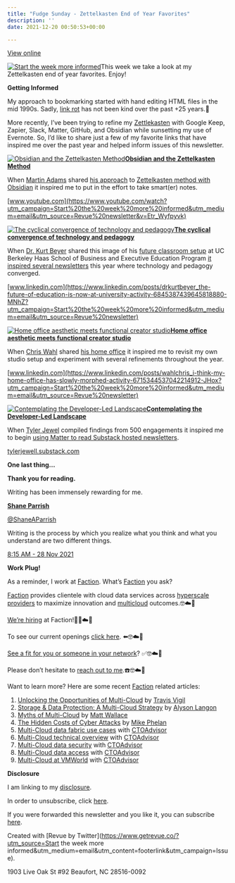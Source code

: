 ```yaml
---
title: "Fudge Sunday - Zettelkasten End of Year Favorites"
description: ''
date: 2021-12-20 00:50:53+00:00

---
```


[View online](https://sunday.fudge.org/issues/fudge-sunday-zettelkasten-end-of-year-favorites-930157?utm_campaign=Issue&utm_content=view_in_browser&utm_medium=email&utm_source=Start+the+week+more+informed)

[![Start the week more informed](https://bucketeer-e05bbc84-baa3-437e-9518-adb32be77984.s3.amazonaws.com/public/images/650aadf4-713a-442f-9567-b0e9b51f405d_1200x115.png "Start the week more informed")](https://substackcdn.com/image/fetch/f_auto,q_auto:good,fl_progressive:steep/https%3A%2F%2Fbucketeer-e05bbc84-baa3-437e-9518-adb32be77984.s3.amazonaws.com%2Fpublic%2Fimages%2F650aadf4-713a-442f-9567-b0e9b51f405d_1200x115.png)This week we take a look at my Zettelkasten end of year favorites. Enjoy!

 **Getting Informed**

My approach to bookmarking started with hand editing HTML files in the mid 1990s. Sadly, [link rot](https://sunday.fudge.org/issues/fudge-sunday-a-decade-of-github-167088?utm_campaign=Start%20the%20week%20more%20informed&utm_medium=email&utm_source=Revue%20newsletter) has not been kind over the past +25 years.🤣

More recently, I’ve been trying to refine my [Zettlekasten](https://thefortunelabs.com/obsidian-note-taking-app/?utm_campaign=Start%20the%20week%20more%20informed&utm_medium=email&utm_source=Revue%20newsletter) with Google Keep, Zapier, Slack, Matter, GitHub, and Obsidian while sunsetting my use of Evernote. So, I’d like to share just a few of my favorite links that have inspired me over the past year and helped inform issues of this newsletter.

[![Obsidian and the Zettelkasten Method](https://bucketeer-e05bbc84-baa3-437e-9518-adb32be77984.s3.amazonaws.com/public/images/896e78b7-c04d-4451-a7f0-30fba72e84ce_600x338.jpeg "Obsidian and the Zettelkasten Method")](https://substackcdn.com/image/fetch/f_auto,q_auto:good,fl_progressive:steep/https%3A%2F%2Fbucketeer-e05bbc84-baa3-437e-9518-adb32be77984.s3.amazonaws.com%2Fpublic%2Fimages%2F896e78b7-c04d-4451-a7f0-30fba72e84ce_600x338.jpeg)**[Obsidian and the Zettelkasten Method](https://www.youtube.com/watch?utm_campaign=Start%20the%20week%20more%20informed&utm_medium=email&utm_source=Revue%20newsletter&v=Etr_Wyfpyvk)**

When [Martin Adams](https://twitter.com/Martin_Adams?utm_campaign=Start%20the%20week%20more%20informed&utm_medium=email&utm_source=Revue%20newsletter) shared [his approach](https://www.youtube.com/watch?utm_campaign=Start%20the%20week%20more%20informed&utm_medium=email&utm_source=Revue%20newsletter&v=Etr_Wyfpyvk) to [Zettelkasten method with Obsidian](https://www.youtube.com/watch?utm_campaign=Start%20the%20week%20more%20informed&utm_medium=email&utm_source=Revue%20newsletter&v=ziE6UExsOrs) it inspired me to put in the effort to take smart(er) notes.

[www.youtube.com](https://www.youtube.com/watch?utm_campaign=Start%20the%20week%20more%20informed&utm_medium=email&utm_source=Revue%20newsletter&v=Etr_Wyfpyvk)

[![The cyclical convergence of technology and pedagogy](https://bucketeer-e05bbc84-baa3-437e-9518-adb32be77984.s3.amazonaws.com/public/images/decc441e-08e9-4f73-bcc8-74cad6c375d0_600x450.jpeg "The cyclical convergence of technology and pedagogy")](https://substackcdn.com/image/fetch/f_auto,q_auto:good,fl_progressive:steep/https%3A%2F%2Fbucketeer-e05bbc84-baa3-437e-9518-adb32be77984.s3.amazonaws.com%2Fpublic%2Fimages%2Fdecc441e-08e9-4f73-bcc8-74cad6c375d0_600x450.jpeg)**[The cyclical convergence of technology and pedagogy](https://www.linkedin.com/posts/drkurtbeyer_the-future-of-education-is-now-at-university-activity-6845387439645818880-MNhZ?utm_campaign=Start%20the%20week%20more%20informed&utm_medium=email&utm_source=Revue%20newsletter)**

When [Dr. Kurt Beyer](https://www.linkedin.com/in/drkurtbeyer/?utm_campaign=Start%20the%20week%20more%20informed&utm_medium=email&utm_source=Revue%20newsletter) shared this image of his [future classroom setup](https://www.linkedin.com/posts/drkurtbeyer_the-future-of-education-is-now-at-university-activity-6845387439645818880-MNhZ?utm_campaign=Start%20the%20week%20more%20informed&utm_medium=email&utm_source=Revue%20newsletter) at UC Berkeley Haas School of Business and Executive Education Program [it inspired several newsletters](https://sunday.fudge.org/issues/fudge-sunday-gaming-healthcare-and-convergence-709604?utm_campaign=Start%20the%20week%20more%20informed&utm_medium=email&utm_source=Revue%20newsletter) this year where technology and pedagogy converged.

[www.linkedin.com](https://www.linkedin.com/posts/drkurtbeyer_the-future-of-education-is-now-at-university-activity-6845387439645818880-MNhZ?utm_campaign=Start%20the%20week%20more%20informed&utm_medium=email&utm_source=Revue%20newsletter)

[![Home office aesthetic meets functional creator studio](https://bucketeer-e05bbc84-baa3-437e-9518-adb32be77984.s3.amazonaws.com/public/images/5e3c55c0-b188-4f27-90ce-3154ecbbc25b_600x416.jpeg "Home office aesthetic meets functional creator studio")](https://substackcdn.com/image/fetch/f_auto,q_auto:good,fl_progressive:steep/https%3A%2F%2Fbucketeer-e05bbc84-baa3-437e-9518-adb32be77984.s3.amazonaws.com%2Fpublic%2Fimages%2F5e3c55c0-b188-4f27-90ce-3154ecbbc25b_600x416.jpeg)**[Home office aesthetic meets functional creator studio](https://www.linkedin.com/posts/wahlchris_i-think-my-home-office-has-slowly-morphed-activity-6715344537042214912-JHox?utm_campaign=Start%20the%20week%20more%20informed&utm_medium=email&utm_source=Revue%20newsletter)**

When [Chris Wahl](https://wahlnetwork.com/about/?utm_campaign=Start%20the%20week%20more%20informed&utm_medium=email&utm_source=Revue%20newsletter) shared [his home office](https://www.linkedin.com/posts/wahlchris_i-think-my-home-office-has-slowly-morphed-activity-6715344537042214912-JHox?utm_campaign=Start%20the%20week%20more%20informed&utm_medium=email&utm_source=Revue%20newsletter) it inspired me to revisit my own studio setup and experiment with several refinements throughout the year.

[www.linkedin.com](https://www.linkedin.com/posts/wahlchris_i-think-my-home-office-has-slowly-morphed-activity-6715344537042214912-JHox?utm_campaign=Start%20the%20week%20more%20informed&utm_medium=email&utm_source=Revue%20newsletter)

[![Contemplating the Developer-Led Landscape](https://bucketeer-e05bbc84-baa3-437e-9518-adb32be77984.s3.amazonaws.com/public/images/6ae729b5-d0be-415a-b692-a65701e9b675_600x336.jpeg "Contemplating the Developer-Led Landscape")](https://substackcdn.com/image/fetch/f_auto,q_auto:good,fl_progressive:steep/https%3A%2F%2Fbucketeer-e05bbc84-baa3-437e-9518-adb32be77984.s3.amazonaws.com%2Fpublic%2Fimages%2F6ae729b5-d0be-415a-b692-a65701e9b675_600x336.jpeg)**[Contemplating the Developer-Led Landscape](https://tylerjewell.substack.com/p/developer-led-landscape-2021-edition?utm_campaign=Start%20the%20week%20more%20informed&utm_medium=email&utm_source=Revue%20newsletter)**

When [Tyler Jewel](https://twitter.com/TylerJewell?utm_campaign=Start%20the%20week%20more%20informed&utm_medium=email&utm_source=Revue%20newsletter) compiled findings from 500 engagements it inspired me to begin [using Matter to read Substack hosted newsletters](https://sunday.fudge.org/issues/fudge-sunday-twitter-matter-and-data-driven-journalism-836999?utm_campaign=Start%20the%20week%20more%20informed&utm_medium=email&utm_source=Revue%20newsletter).

[tylerjewell.substack.com](https://tylerjewell.substack.com/p/developer-led-landscape-2021-edition?utm_campaign=Start%20the%20week%20more%20informed&utm_medium=email&utm_source=Revue%20newsletter)

 **One last thing...**

**Thank you for reading.**

Writing has been immensely rewarding for me.

**[Shane Parrish](https://twitter.com/ShaneAParrish/status/1464946075911995393)**

[@ShaneAParrish](https://twitter.com/ShaneAParrish/status/1464946075911995393)

Writing is the process by which you realize what you think and what you understand are two different things.

 [8:15 AM - 28 Nov 2021](https://twitter.com/ShaneAParrish/status/1464946075911995393)

 **Work Plug!**

As a reminder, I work at [Faction](https://www.factioninc.com/solutions/multi-cloud-data-services/?utm_campaign=Fudge%20Sunday&utm_medium=email&utm_source=Revue%20newsletter). What’s [Faction](https://www.factioninc.com/solutions/multi-cloud-data-services/?utm_campaign=Fudge%20Sunday&utm_medium=email&utm_source=Revue%20newsletter) you ask?

[Faction](https://www.factioninc.com/solutions/multi-cloud-data-services/?utm_campaign=Fudge%20Sunday&utm_medium=email&utm_source=Revue%20newsletter) provides clientele with cloud data services across [hyperscale providers](https://www.factioninc.com/solutions/multi-cloud-data-services/?utm_campaign=Fudge%20Sunday&utm_medium=email&utm_source=Revue%20newsletter) to maximize innovation and [multicloud](https://www.factioninc.com/solutions/multi-cloud-data-services/?utm_campaign=Fudge%20Sunday&utm_medium=email&utm_source=Revue%20newsletter) outcomes.🤓☁️🚀

[We’re hiring](https://grnh.se/66f4d22d4us?utm_campaign=Fudge%20Sunday&utm_medium=email&utm_source=Revue%20newsletter) at Faction!🎉🤓☁️🚀

To see our current openings [click here](https://grnh.se/66f4d22d4us?utm_campaign=Fudge%20Sunday&utm_medium=email&utm_source=Revue%20newsletter). ⬅️🤓☁️🚀

[See a fit for you or someone in your network](https://grnh.se/66f4d22d4us?utm_campaign=Fudge%20Sunday&utm_medium=email&utm_source=Revue%20newsletter)? ✅🤓☁️🚀

Please don’t hesitate to [reach out to me](https://jaycuthrell.com/contact/?utm_campaign=Fudge%20Sunday&utm_medium=email&utm_source=Revue%20newsletter).☎️🤓☁️🚀

Want to learn more? Here are some recent [Faction](https://www.factioninc.com/solutions/multi-cloud-data-services/?utm_campaign=Fudge%20Sunday&utm_medium=email&utm_source=Revue%20newsletter) related articles:

1. [Unlocking the Opportunities of Multi-Cloud](https://www.delltechnologies.com/en-us/blog/unlocking-the-opportunities-of-multi-cloud/?utm_campaign=Fudge%20Sunday&utm_medium=email&utm_source=Revue%20newsletter) by [Travis Vigil](https://www.delltechnologies.com/en-us/blog/authors/travis-vigil/?utm_campaign=Fudge%20Sunday&utm_medium=email&utm_source=Revue%20newsletter)
2. [Storage & Data Protection: A Multi-Cloud Strategy](https://www.delltechnologies.com/en-us/blog/storage-and-data-protection-for-your-cloud-first-strategy/?utm_campaign=Fudge%20Sunday&utm_medium=email&utm_source=Revue%20newsletter) by [Alyson Langon](https://www.delltechnologies.com/en-us/blog/authors/alyson-langon/?utm_campaign=Fudge%20Sunday&utm_medium=email&utm_source=Revue%20newsletter)
3. [Myths of Multi-Cloud](https://www.intelligentcio.com/north-america/2021/10/07/myths-of-multi-cloud-whats-standing-in-the-way-of-a-streamlined-approach/?utm_campaign=Fudge%20Sunday&utm_medium=email&utm_source=Revue%20newsletter) by [Matt Wallace](https://twitter.com/mattwallace?utm_campaign=Fudge%20Sunday&utm_medium=email&utm_source=Revue%20newsletter)
4. [The Hidden Costs of Cyber Attacks](https://www.dataversity.net/the-hidden-costs-of-cyberattacks/?utm_campaign=Fudge%20Sunday&utm_medium=email&utm_source=Revue%20newsletter) by [Mike Phelan](https://www.linkedin.com/in/mikephelan-1912/?utm_campaign=Fudge%20Sunday&utm_medium=email&utm_source=Revue%20newsletter)
5. [Multi-Cloud data fabric use cases](https://thectoadvisor.com/multicloud-data-fabric-use-cases-with-faction/?utm_campaign=Fudge%20Sunday&utm_medium=email&utm_source=Revue%20newsletter) with [CTOAdvisor](https://thectoadvisor.com/?utm_campaign=Fudge%20Sunday&utm_medium=email&utm_source=Revue%20newsletter)
6. [Multi-Cloud technical overview](https://thectoadvisor.com/faction-multicloud-technical-overview-interview-with-matt-wallace/?utm_campaign=Fudge%20Sunday&utm_medium=email&utm_source=Revue%20newsletter) with [CTOAdvisor](https://thectoadvisor.com/?utm_campaign=Fudge%20Sunday&utm_medium=email&utm_source=Revue%20newsletter)
7. [Multi-Cloud data security](https://thectoadvisor.com/multi-cloud-data-security-dell-technologies-and-faction/?utm_campaign=Fudge%20Sunday&utm_medium=email&utm_source=Revue%20newsletter) with [CTOAdvisor](https://thectoadvisor.com/?utm_campaign=Fudge%20Sunday&utm_medium=email&utm_source=Revue%20newsletter)
8. [Multi-Cloud data access](https://thectoadvisor.com/using-dell-powerscale-for-multi-cloud-data-access/?utm_campaign=Fudge%20Sunday&utm_medium=email&utm_source=Revue%20newsletter) with [CTOAdvisor](https://thectoadvisor.com/?utm_campaign=Fudge%20Sunday&utm_medium=email&utm_source=Revue%20newsletter)
9. [Multi-Cloud at VMWorld](https://www.linkedin.com/posts/kltownsend_multicloud-vmworld-activity-6851248635166957568-oEkR/?utm_campaign=Fudge%20Sunday&utm_medium=email&utm_source=Revue%20newsletter) with [CTOAdvisor](https://thectoadvisor.com/?utm_campaign=Fudge%20Sunday&utm_medium=email&utm_source=Revue%20newsletter)

 **Disclosure**

I am linking to my [disclosure](https://jaycuthrell.com/disclosure/?utm_campaign=Fudge%20Sunday&utm_medium=email&utm_source=Revue%20newsletter).

In order to unsubscribe, click [here](#).

If you were forwarded this newsletter and you like it, you can subscribe [here](https://sunday.fudge.org/?utm_campaign=Issue&utm_content=forwarded&utm_medium=email&utm_source=Start+the+week+more+informed).

Created with [Revue by Twitter](https://www.getrevue.co/?utm_source=Start the week more informed&utm_medium=email&utm_content=footerlink&utm_campaign=Issue).

1903 Live Oak St #92 Beaufort, NC 28516-0092

